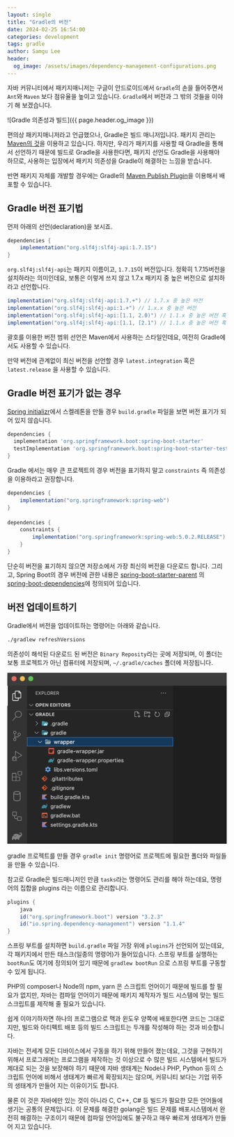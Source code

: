 ```yaml
---
layout: single
title: "Gradle의 버전"
date: 2024-02-25 16:54:00
categories: development
tags: gradle
author: Samgu Lee
header:
  og_image: /assets/images/dependency-management-configurations.png
---
```


자바 커뮤니티에서 패키지매니저는 구글이 안드로이드에서 `Gradle`의 손을 들어주면서 `Ant`와 `Maven` 보다 점유율을 높이고 있습니다. `Gradle`에서 버전과 그 밖의 것들을 이야기 해 보겠습니다.

![Gradle 의존성과 빌드]({{ page.header.og_image }})

편의상 패키지매니저라고 언급했으나, Gradle은 빌드 매니저입니다. 패키지 관리는 [Maven의 것](https://mvnrepository.com/)을 이용하고 있습니다. 하지만, 우리가 패키지를 사용할 때 Gradle을 통해서 선언하기 때문에 빌드로 Gradle을 사용한다면, 패키지 선언도 Gradle을 사용해야 하므로, 사용하는 입장에서 패키지 의존성을 Gradle이 해결하는 느낌을 받습니다.

반면 패키지 자체를 개발할 경우에는 Gradle의 [Maven Publish Plugin](https://docs.gradle.org/current/userguide/publishing_maven.html)을 이용해서 배포할 수 있습니다.

## Gradle 버전 표기법

먼저 아래의 선언(declaration)을 보시죠.

```gradle
dependencies {
    implementation("org.slf4j:slf4j-api:1.7.15")
}
```

`org.slf4j:slf4j-api`는 패키지 이름이고, `1.7.15`이 버전입니다. 정확히 1.7.15버전을 설치하라는 의미인데요, 보통은 이렇게 쓰지 않고 1.7.x 패키지 중 높은 버전으로 설치하라고 선언합니다.

```gradle
implementation("org.slf4j:slf4j-api:1.7.+") // 1.7.x 중 높은 버전
implementation("org.slf4j:slf4j-api:1.+") // 1.x.x 중 높은 버전
implementation("org.slf4j:slf4j-api:[1.1, 2.0)") // 1.1.x 중 높은 버전 혹은 2.x 중 2.0이 아니며 높은 버전
implementation("org.slf4j:slf4j-api:[1.1, [2.1") // 1.1.x 중 높은 버전 혹은 2.1.x 중 높은 버전
```

괄호를 이용한 버전 범위 선언은 Maven에서 사용하는 스타일인데요, 여전히 Gradle에서도 사용할 수 있습니다.

만약 버전에 관계없이 최신 버전을 선언할 경우 `latest.integration` 혹은 `latest.release` 을 사용할 수 있습니다.

## Gradle 버전 표기가 없는 경우

[Spring initializr](https://start.spring.io/)에서 스켈레톤을 만들 경우 `build.gradle` 파일을 보면 버전 표기가 되어 있지 않습니다.

```gradle
dependencies {
  implementation 'org.springframework.boot:spring-boot-starter'
  testImplementation 'org.springframework.boot:spring-boot-starter-test'
}
```

Gradle 에서는 매우 큰 프로젝트의 경우 버전을 표기하지 말고 `constraints` 즉 의존성을 이용하라고 권장합니다.

```gradle
dependencies {
    implementation("org.springframework:spring-web")
}

dependencies {
    constraints {
        implementation("org.springframework:spring-web:5.0.2.RELEASE")
    }
}
```

단순히 버전을 표기하지 않으면 저장소에서 가장 최신의 버전을 다운로드 합니다. 그리고, Spring Boot의 경우 버전에 관한 내용은 [spring-boot-starter-parent](https://repo1.maven.org/maven2/org/springframework/boot/spring-boot-starter-parent/2.5.2/spring-boot-starter-parent-2.5.2.pom) 의 [spring-boot-dependencies](https://repo1.maven.org/maven2/org/springframework/boot/spring-boot-dependencies/2.5.2/spring-boot-dependencies-2.5.2.pom)에 정의되어 있습니다.

## 버전 업데이트하기

Gradle에서 버전을 업데이트하는 명령어는 아래와 같습니다.

```sh
./gradlew refreshVersions
```

의존성이 해석된 다운로드 된 버전은 `Binary Reposity`라는 곳에 저장되며, 이 폴더는 보통 프로젝트가 아닌 컴퓨터에 저장되며, `~/.gradle/caches` 폴더에 저장됩니다.

![Gradle init](/assets/images/gradle-init.png)

gradle 프로젝트를 만들 경우 `gradle init` 명령어로 프로젝트에 필요한 폴더와 파일들을 만들 수 있습니다.

참고로 Gradle은 빌드매니저인 만큼 `tasks`라는 명령어도 관리를 해야 하는데요, 명령어의 집합을 plugins 라는 이름으로 관리합니다.

```gradle
plugins {
	java
	id("org.springframework.boot") version "3.2.3"
	id("io.spring.dependency-management") version "1.1.4"
}
```

스프링 부트를 설치하면 `build.gradle` 파일 가장 위에 `plugins`가 선언되어 있는데요, 각 패키지에서 만든 태스크(일종의 명령어)가 들어있습니다. 스프링 부트를 실행하는 `bootRun`도 여기에 정의되어 있기 때문에 `gradlew bootRun` 으로 스프링 부트를 구동할 수 있게 됩니다.

PHP의 composer나 Node의 npm, yarn 은 스크립트 언어이기 때문에 빌드를 할 필요가 없지만, 자바는 컴파일 언어이기 때문에 패키지 제작자가 빌드 시스템에 맞는 빌드 스크립트를 제작해 줄 필요가 있습니다.

쉽게 이야기하자면 하나의 프로그램으로 맥과 윈도우 양쪽에 배포한다면 코드는 그대로지만, 빌드와 아티펙트 배포 등의 빌드 스크립트는 두개를 작성해야 하는 것과 비슷합니다.

자바는 전세계 모든 디바이스에서 구동을 하기 위해 만들어 졌는데요, 그것을 구현하기 위해서 프로그래머는 프로그램을 제작하는 것 이상으로 수 많은 빌드 시스템에서 빌드가 제대로 되는 것을 보장해야 하기 때문에 자바 생태계는 Node나 PHP, Python 등의 스크립트 언어에 비해서 생태계가 빠르게 확장되지는 않으며, 커뮤니티 보다는 기업 위주의 생태계가 만들어 지는 이유이기도 합니다.

물론 이 것은 자바에만 있는 것이 아니라 C, C++, C# 등 빌드가 필요한 모든 언어들에 생기는 공통의 문제입니다. 이 문제를 해결한 golang은 빌드 문제를 배포시스템에서 완전히 해결하는 구조이기 때문에 컴파일 언어임에도 불구하고 매우 빠르게 생태계가 만들어 지고 있습니다.
